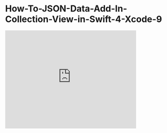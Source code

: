 # How-To-JSON-Data-Add-In-Collection-View-in-Swift-4-Xcode-9
<html>
<body>
<embed width="420" height="315"
src="https://www.youtube.com/watch?v=OE8YDGDoHXk&t=25s">
</body>
</html>
